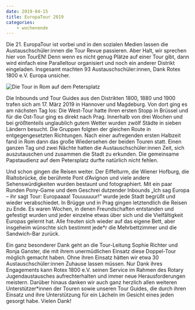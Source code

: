 ```yaml
---
date: 2019-04-15
title: EuropaTour 2019
categories:
    - wochenende
---
```

Die 21. EuropaTour ist vorbei und in den sozialen Medien lassen die Austauschschüler:innen die Tour Revue passieren. Aber Halt, wir sprechen hier von TourEN! Denn wenn es nicht genug Plätze auf einer Tour gibt, dann wird einfach eine Paralleltour organisiert und noch ein anderer Distrikt eingeladen. Insgesamt machten 93 Austauschschüler:innen, Dank Rotex 1800 e.V. Europa unsicher.

![Die Tour in Rom auf dem Petersplatz](/img/2019-europatour.jpg)

Die Inbounds und Tour Guides aus den Distrikten 1800, 1880 und 1900 trafen sich am 17. März 2019 in Hannover und Magdeburg. Von dort ging es am nächsten Tag los: Die West-Tour hatte ihren ersten Stopp in Brüssel und für die Ost-Tour ging es direkt nach Prag. Innerhalb von drei Wochen und bei größtenteils unglaublich gutem Wetter wurden zwölf Städte in sieben Ländern besucht. Die Gruppen folgten der gleichen Route in entgegengesetzten Richtungen. Nach einer aufregenden ersten Halbzeit fand in Rom dann das große Wiedersehen der beiden Touren statt. Einen ganzen Tag und zwei Nächte hatten die Austauschschüler:innen Zeit, sich auszutauschen und zusammen die Stadt zu erkunden. Die gemeinsame Papstaudienz auf dem Petersplatz durfte natürlich nicht fehlen.

Und schon gingen die Reisen weiter. Der Eiffelturm, die Wiener Hofburg, die Rialtobrücke, die berühmte Pont d’Avignon und viele andere Sehenswürdigkeiten wurden bestaunt und fotographiert. Mit ein paar Runden Pony-Game und dem Geschrei dutzender Inbounds „Ich sag Europa – ihr sagt Tour: Europaaaa! Touuuuuur!“ wurde jede Stadt begrüßt und wieder verabschiedet.
In Brügge und in Prag gingen letztendlich die Reisen zu Ende. Es waren Wochen, in denen Freundschaften entstanden und gefestigt wurden und jeder einzelne etwas über sich und die Vielfältigkeit Europas gelernt hat. Alle freuten sich wieder auf das eigene Bett, aber insgeheim wünschte sich bestimmt jede*r die Mehrbettzimmer und die Sandwich-Bar zurück.

Ein ganz besonderer Dank geht an die Tour-Leitung Sophie Richter und Ronja Ganster, die mit ihrem unermüdlichen Einsatz diese Doppel-Tour möglich gemacht haben. Ohne ihren Einsatz hätten wir etwa 30 Austauschschüler:innen Zuhause lassen müssen. Nur Dank ihres Engagements kann Rotex 1800 e.V. seinen Service im Rahmen des Rotary Jugendaustausches aufrechterhalten und immer neue Herausforderungen meistern. Darüber hinaus danken wir auch ganz herzlich allen weiteren Unterstützer*innen der Touren sowie unseren Tour Guides, die durch ihren Einsatz und ihre Unterstützung für ein Lächeln im Gesicht eines jeden gesorgt habe. Vielen Dank!